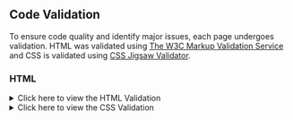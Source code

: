  ## Code Validation
To ensure code quality and identify major issues, each page undergoes validation. HTML was validated using [The W3C Markup Validation Service](https://validator.w3.org/) and CSS is validated using [CSS Jigsaw Validator](https://jigsaw.w3.org/css-validator/). 

### HTML

<details>
<summary>Click here  to view the HTML Validation </summary>

To ensure the quality and compliance of our HTML pages, we utilized the[The W3C Markup Validation Service](https://validator.w3.org/) to identify and rectify any bugs. The tables below detail the validation process, including the specific errors detected, corresponding screenshots from the validator, the necessary corrections, and the implemented code amendments.
<summary>
 
 
 **Page** | **Screenshot** | **Changes to be made** | **Changes made** | **Final result** 
---|---|---|---|---
 Home | ![screenot](assets/images/testing/validator/index-v-before.png) | Stray div | Removed stray div | ![screenot](assets/images/testing/validator/index-v-after.png) 
 Book Now | ![screenot](assets/images/testing/validator/booking-v-before.png) | The input type was set incorrectly.  <br><br> The required attribute was duplicated, <br><br> The form method and action were written incorrectly. The form element was not closed correctly. | Changed the input type to 'text' to ensure the placeholder attribute functions correctly. <br><br> Removed the duplicate 'required' attribute. <br><br> Updated the form's method to 'GET' and set its action to 'confirmation.html'. Closed the form element correctly. | ![screenot](assets/images/testing/validator/booking-v-after.png) 
 </details>

<details>
<summary>Click here  to view the CSS Validation </summary>


 </details>



